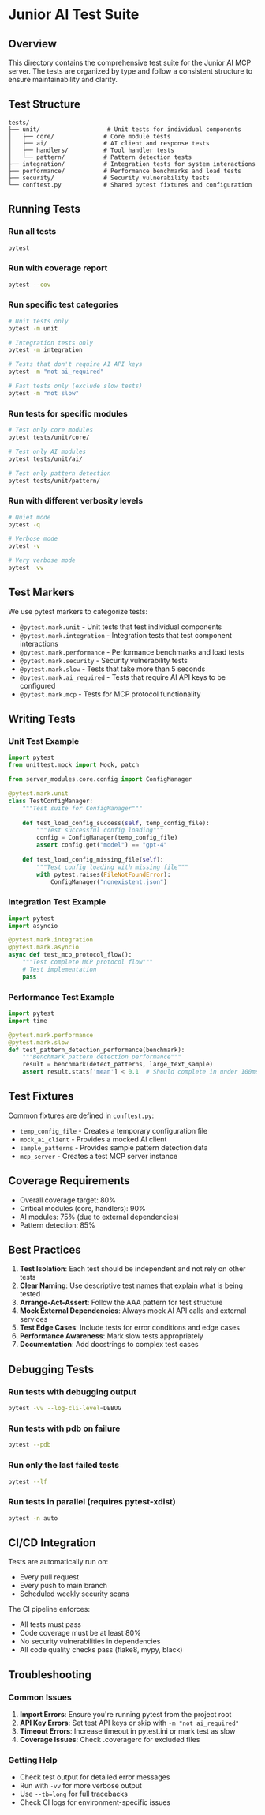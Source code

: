 # Junior AI Test Suite

## Overview

This directory contains the comprehensive test suite for the Junior AI MCP server. The tests are organized by type and follow a consistent structure to ensure maintainability and clarity.

## Test Structure

```text
tests/
├── unit/                   # Unit tests for individual components
│   ├── core/              # Core module tests
│   ├── ai/                # AI client and response tests
│   ├── handlers/          # Tool handler tests
│   └── pattern/           # Pattern detection tests
├── integration/           # Integration tests for system interactions
├── performance/           # Performance benchmarks and load tests
├── security/              # Security vulnerability tests
└── conftest.py            # Shared pytest fixtures and configuration
```

## Running Tests

### Run all tests
```bash
pytest
```

### Run with coverage report
```bash
pytest --cov
```

### Run specific test categories
```bash
# Unit tests only
pytest -m unit

# Integration tests only
pytest -m integration

# Tests that don't require AI API keys
pytest -m "not ai_required"

# Fast tests only (exclude slow tests)
pytest -m "not slow"
```

### Run tests for specific modules
```bash
# Test only core modules
pytest tests/unit/core/

# Test only AI modules
pytest tests/unit/ai/

# Test only pattern detection
pytest tests/unit/pattern/
```

### Run with different verbosity levels
```bash
# Quiet mode
pytest -q

# Verbose mode
pytest -v

# Very verbose mode
pytest -vv
```

## Test Markers

We use pytest markers to categorize tests:

- `@pytest.mark.unit` - Unit tests that test individual components
- `@pytest.mark.integration` - Integration tests that test component interactions
- `@pytest.mark.performance` - Performance benchmarks and load tests
- `@pytest.mark.security` - Security vulnerability tests
- `@pytest.mark.slow` - Tests that take more than 5 seconds
- `@pytest.mark.ai_required` - Tests that require AI API keys to be configured
- `@pytest.mark.mcp` - Tests for MCP protocol functionality

## Writing Tests

### Unit Test Example

```python
import pytest
from unittest.mock import Mock, patch

from server_modules.core.config import ConfigManager

@pytest.mark.unit
class TestConfigManager:
    """Test suite for ConfigManager"""
    
    def test_load_config_success(self, temp_config_file):
        """Test successful config loading"""
        config = ConfigManager(temp_config_file)
        assert config.get("model") == "gpt-4"
        
    def test_load_config_missing_file(self):
        """Test config loading with missing file"""
        with pytest.raises(FileNotFoundError):
            ConfigManager("nonexistent.json")
```

### Integration Test Example

```python
import pytest
import asyncio

@pytest.mark.integration
@pytest.mark.asyncio
async def test_mcp_protocol_flow():
    """Test complete MCP protocol flow"""
    # Test implementation
    pass
```

### Performance Test Example

```python
import pytest
import time

@pytest.mark.performance
@pytest.mark.slow
def test_pattern_detection_performance(benchmark):
    """Benchmark pattern detection performance"""
    result = benchmark(detect_patterns, large_text_sample)
    assert result.stats['mean'] < 0.1  # Should complete in under 100ms
```

## Test Fixtures

Common fixtures are defined in `conftest.py`:

- `temp_config_file` - Creates a temporary configuration file
- `mock_ai_client` - Provides a mocked AI client
- `sample_patterns` - Provides sample pattern detection data
- `mcp_server` - Creates a test MCP server instance

## Coverage Requirements

- Overall coverage target: 80%
- Critical modules (core, handlers): 90%
- AI modules: 75% (due to external dependencies)
- Pattern detection: 85%

## Best Practices

1. **Test Isolation**: Each test should be independent and not rely on other tests
2. **Clear Naming**: Use descriptive test names that explain what is being tested
3. **Arrange-Act-Assert**: Follow the AAA pattern for test structure
4. **Mock External Dependencies**: Always mock AI API calls and external services
5. **Test Edge Cases**: Include tests for error conditions and edge cases
6. **Performance Awareness**: Mark slow tests appropriately
7. **Documentation**: Add docstrings to complex test cases

## Debugging Tests

### Run tests with debugging output
```bash
pytest -vv --log-cli-level=DEBUG
```

### Run tests with pdb on failure
```bash
pytest --pdb
```

### Run only the last failed tests
```bash
pytest --lf
```

### Run tests in parallel (requires pytest-xdist)
```bash
pytest -n auto
```

## CI/CD Integration

Tests are automatically run on:
- Every pull request
- Every push to main branch
- Scheduled weekly security scans

The CI pipeline enforces:
- All tests must pass
- Code coverage must be at least 80%
- No security vulnerabilities in dependencies
- All code quality checks pass (flake8, mypy, black)

## Troubleshooting

### Common Issues

1. **Import Errors**: Ensure you're running pytest from the project root
2. **API Key Errors**: Set test API keys or skip with `-m "not ai_required"`
3. **Timeout Errors**: Increase timeout in pytest.ini or mark test as slow
4. **Coverage Issues**: Check .coveragerc for excluded files

### Getting Help

- Check test output for detailed error messages
- Run with `-vv` for more verbose output
- Use `--tb=long` for full tracebacks
- Check CI logs for environment-specific issues